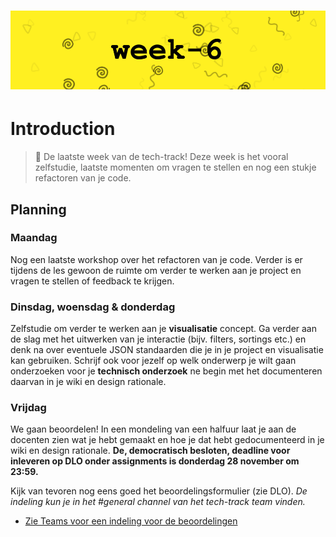 # ![Tech Track - Week-6][banner]

# Introduction

> 👋 De laatste week van de tech-track! Deze week is het vooral zelfstudie, laatste momenten om vragen te stellen en nog een stukje refactoren van je code.

## Planning

### Maandag

Nog een laatste workshop over het refactoren van je code. Verder is er tijdens de les gewoon de ruimte om verder te werken aan je project en vragen te stellen of feedback te krijgen.


### Dinsdag, woensdag & donderdag

Zelfstudie om verder te werken aan je **visualisatie** concept. Ga verder aan de slag met het uitwerken van je interactie (bijv. filters, sortings etc.) en denk na over eventuele JSON standaarden die je in je project en visualisatie kan gebruiken. Schrijf ook voor jezelf op welk onderwerp je wilt gaan onderzoeken voor je **technisch onderzoek** ne begin met het documenteren daarvan in je wiki en design rationale.

### Vrijdag

We gaan beoordelen! In een mondeling van een halfuur laat je aan de docenten zien wat je hebt gemaakt en hoe je dat hebt gedocumenteerd in je wiki en design rationale. **De, democratisch besloten, deadline voor inleveren op DLO onder assignments is donderdag 28 november om 23:59.**

Kijk van tevoren nog eens goed het beoordelingsformulier (zie DLO). _De indeling kun je in het #general channel van het tech-track team vinden._

- [Zie Teams voor een indeling voor de beoordelingen](#)

[banner]: /images/banners/week-6.png
